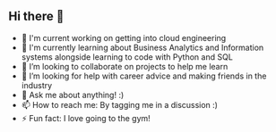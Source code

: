 ## Hi there 👋

- 🔭 I'm current working on getting into cloud engineering
- 🌱 I'm currently learning about Business Analytics and Information systems alongside learning to code with Python and SQL
- 👯 I’m looking to collaborate on projects to help me learn
- 🤔 I’m looking for help with career advice and making friends in the industry
- 💬 Ask me about anything! :)
- 📫 How to reach me: By tagging me in a discussion :)
- ⚡ Fun fact: I love going to the gym!

